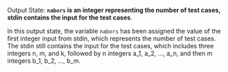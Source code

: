 Output State: **`nabors` is an integer representing the number of test cases, stdin contains the input for the test cases**.

In this output state, the variable `nabors` has been assigned the value of the first integer input from stdin, which represents the number of test cases. The stdin still contains the input for the test cases, which includes three integers n, m, and k, followed by n integers a_1, a_2, ..., a_n, and then m integers b_1, b_2, ..., b_m.
